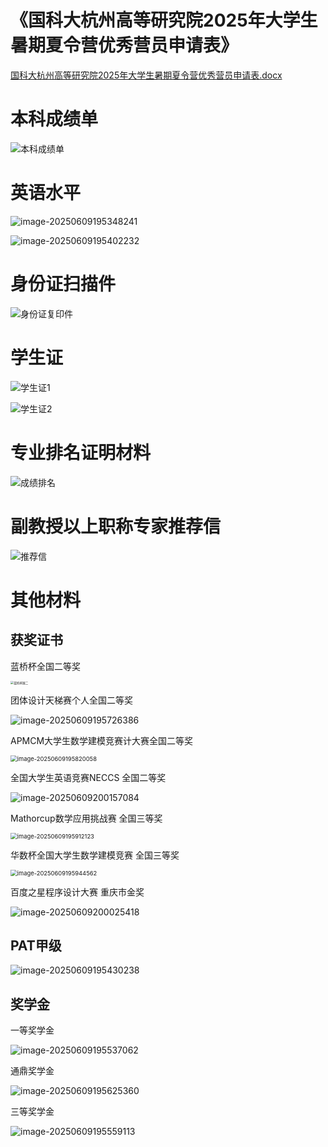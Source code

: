 # 《国科大杭州高等研究院2025年大学生暑期夏令营优秀营员申请表》

 [国科大杭州高等研究院2025年大学生暑期夏令营优秀营员申请表.docx](国科大杭州高等研究院2025年大学生暑期夏令营优秀营员申请表.docx) 

# 本科成绩单

![本科成绩单](./assets/本科成绩单-1749706809493-4.jpg)



# 英语水平



![image-20250609195348241](./assets/image-20250609195348241.png)





![image-20250609195402232](./assets/image-20250609195402232.png)

# 身份证扫描件

![身份证复印件](./assets/身份证复印件.jpg)



# 学生证

![学生证1](./assets/学生证1.jpg)

![学生证2](./assets/学生证2.jpg)

# 专业排名证明材料

![成绩排名](./assets/成绩排名-1749706889411-9.jpg)

# 副教授以上职称专家推荐信

![推荐信](./assets/推荐信.png)



# 其他材料

## 获奖证书

蓝桥杯全国二等奖

<img src="./assets/蓝桥杯国二.jpg" alt="蓝桥杯国二" style="zoom: 33%;" />



团体设计天梯赛个人全国二等奖

![image-20250609195726386](./assets/image-20250609195726386.png)

APMCM大学生数学建模竞赛计大赛全国二等奖

<img src="./assets/image-20250609195820058.png" alt="image-20250609195820058" style="zoom:67%;" />

全国大学生英语竞赛NECCS 全国二等奖

![image-20250609200157084](./assets/image-20250609200157084.png)



Mathorcup数学应用挑战赛 全国三等奖

<img src="./assets/image-20250609195912123.png" alt="image-20250609195912123" style="zoom:67%;" />



华数杯全国大学生数学建模竞赛 全国三等奖

<img src="./assets/image-20250609195944562.png" alt="image-20250609195944562" style="zoom:67%;" />





百度之星程序设计大赛 重庆市金奖

![image-20250609200025418](./assets/image-20250609200025418.png)





## PAT甲级

![image-20250609195430238](./assets/image-20250609195430238.png)



## 奖学金

一等奖学金

![image-20250609195537062](./assets/image-20250609195537062.png)

通鼎奖学金

![image-20250609195625360](./assets/image-20250609195625360.png)

三等奖学金

![image-20250609195559113](./assets/image-20250609195559113.png)